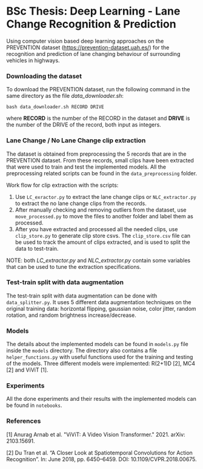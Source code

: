 # BSc Thesis: Deep Learning - Lane Change Recognition & Prediction

Using computer vision based deep learning approaches on the PREVENTION dataset (https://prevention-dataset.uah.es/) for the recognition and prediction of
lane changing behaviour of surrounding vehicles in highways.

### Downloading the dataset
To download the PREVENTION dataset, run the following command in the same directory as the file *data_downloader.sh*:
```
bash data_downloader.sh RECORD DRIVE
```
where **RECORD** is the number of the RECORD in the dataset and **DRIVE** is the number of the DRIVE of the record, both input as integers.

### Lane Change / No Lane Change clip extraction
The dataset is obtained from preprocessing the 5 records that are in the PREVENTION dataset. From these records,
small clips have been extracted that were used to train and test the implemented models.
All the preprocessing related scripts can be found in the `data_preprocessing` folder.

Work flow for clip extraction with the scripts:
1. Use `LC_exractor.py` to extract the lane change clips or `NLC_extractor.py` to extract the no lane change clips from the records.
2. After manually checking and removing outliers from the dataset, use `move_processed.py` to move the files
to another folder and label them as processed.
3. After you have extracted and processed all the needed clips, use `clip_store.py` to generate clip store csvs. 
The `clip_store.csv` file can be used to track the amount of clips extracted, and is used to split the data to test-train.

NOTE: both *LC_extractor.py* and *NLC_extractor.py* contain some variables that can be used to tune the extraction
specifications.

### Test-train split with data augmentation
The test-train split with data augmentation can be done with `data_splitter.py`. It uses 5 different data augmentation
techniques on the original training data: horizontal flipping, gaussian noise, color jitter, random rotation, and random brightness increase/decrease.

### Models
The details about the implemented models can be found in `models.py` file inside the ``models`` directory. The directory also
contains a file `helper_functions.py` with useful functions used for the training and testing of the models. Three different models
were implemented: R(2+1)D [2], MC4 [2] and ViViT [1].

### Experiments
All the done experiments and their results with the implemented models can be found in `notebooks`. 

### References
[1] Anurag Arnab et al. "ViViT: A Video Vision Transformer." 2021. arXiv: 2103.15691.

[2] Du Tran et al. “A Closer Look at Spatiotemporal Convolutions for Action Recognition”. In: June 2018, pp. 6450–6459. DOI: 10.1109/CVPR.2018.00675. 